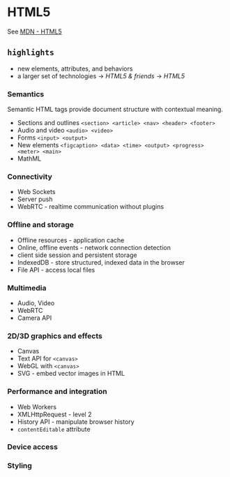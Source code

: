# HTML5

See [MDN - HTML5](https://developer.mozilla.org/en-US/docs/Web/Guide/HTML/HTML5)

## `highlights`

* new elements, attributes, and behaviors
* a larger set of technologies -> _HTML5 & friends_ -> _HTML5_

### Semantics

Semantic HTML tags provide document structure with contextual meaning.

* Sections and outlines `<section> <article> <nav> <header> <footer>` 
* Audio and video `<audio> <video>` 
* Forms `<input> <output>`
* New elements `<figcaption> <data> <time> <output> <progress> <meter> <main>`
* MathML

### Connectivity
* Web Sockets
* Server push
* WebRTC - realtime communication without plugins

### Offline and storage
* Offline resources - application cache
* Online, offline events - network connection detection
* client side session and persistent storage
* IndexedDB - store structured, indexed data in the browser
* File API - access local files

### Multimedia
* Audio, Video
* WebRTC
* Camera API

### 2D/3D graphics and effects
* Canvas
* Text API for `<canvas>`
* WebGL with `<canvas>`
* SVG - embed vector images in HTML

### Performance and integration
* Web Workers
* XMLHttpRequest - level 2
* History API - manipulate browser history
* `contentEditable` attribute

### Device access


### Styling

